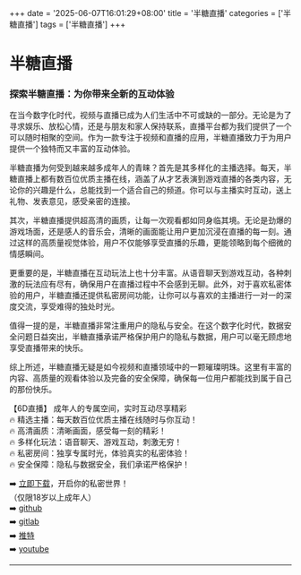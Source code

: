 +++
date = '2025-06-07T16:01:29+08:00'
title = '半糖直播'
categories = ['半糖直播']
tags = ['半糖直播']
+++

# 半糖直播

### 探索半糖直播：为你带来全新的互动体验

在当今数字化时代，视频与直播已成为人们生活中不可或缺的一部分。无论是为了寻求娱乐、放松心情，还是与朋友和家人保持联系，直播平台都为我们提供了一个可以随时相聚的空间。作为一款专注于视频和直播的应用，半糖直播致力于为用户提供一个独特而又丰富的互动体验。

半糖直播为何受到越来越多成年人的青睐？首先是其多样化的主播选择。每天，半糖直播上都有数百位优质主播在线，涵盖了从才艺表演到游戏直播的各类内容，无论你的兴趣是什么，总能找到一个适合自己的频道。你可以与主播实时互动，送上礼物、发表意见，感受亲密的连接。

其次，半糖直播提供超高清的画质，让每一次观看都如同身临其境。无论是劲爆的游戏场面，还是感人的音乐会，清晰的画面能让用户更加沉浸在直播的每一刻。通过这样的高质量视觉体验，用户不仅能够享受直播的乐趣，更能领略到每个细微的情感瞬间。

更重要的是，半糖直播在互动玩法上也十分丰富。从语音聊天到游戏互动，各种刺激的玩法应有尽有，确保用户在直播过程中不会感到无聊。此外，对于喜欢私密体验的用户，半糖直播还提供私密房间功能，让你可以与喜欢的主播进行一对一的深度交流，享受难得的独处时光。

值得一提的是，半糖直播非常注重用户的隐私与安全。在这个数字化时代，数据安全问题日益突出，半糖直播承诺严格保护用户的隐私与数据，用户可以毫无顾虑地享受直播带来的快乐。

综上所述，半糖直播无疑是如今视频和直播领域中的一颗璀璨明珠。这里有丰富的内容、高质量的观看体验以及完备的安全保障，确保每一位用户都能找到属于自己的那份快乐。

【6D直播】
成年人的专属空间，实时互动尽享精彩  
🔥 精选主播：每天数百位优质主播在线随时与你互动！  
🔥 高清画质：清晰画面，感受每一刻的精彩！  
🔥 多样化玩法：语音聊天、游戏互动，刺激无穷！  
🔥 私密房间：独享专属时光，体验真实的私密体验！  
🔥 安全保障：隐私与数据安全，我们承诺严格保护！

➡️ [立即下载](https://down123.s3.ap-east-1.amazonaws.com/down/down.html?channelCode=blog)，开启你的私密世界！  
（仅限18岁以上成年人）  
➡️ [github](https://aldult-live.github.io/)  
➡️ [gitlab](https://seo-09598d.gitlab.io/)  
➡️ [推特](https://x.com/wegame33)  
➡️ [youtube](https://www.youtube.com/@6Dlive)

---
